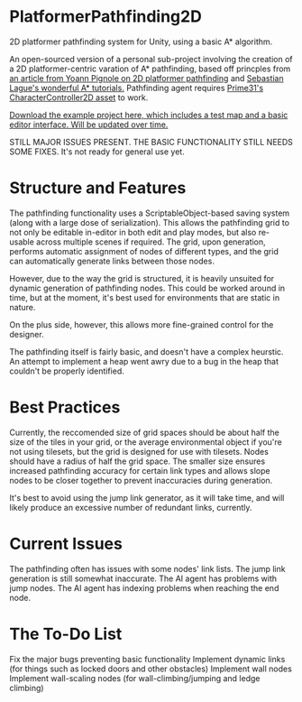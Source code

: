 # PlatformerPathfinding2D
2D platformer pathfinding system for Unity, using a basic A* algorithm.

An open-sourced version of a personal sub-project involving the creation of a 2D platformer-centric varation of A* pathfinding, based off princples from [an article from Yoann Pignole on 2D platformer pathfinding](http://www.gamasutra.com/blogs/YoannPignole/20150427/241995/The_Hobbyist_Coder_3__2D_platformers_pathfinding__part_12.php) and [Sebastian Lague's wonderful A* tutorials.](https://www.youtube.com/watch?v=-L-WgKMFuhE) Pathfinding agent requires [Prime31's CharacterController2D asset](https://github.com/prime31/CharacterController2D) to work.

[Download the example project here, which includes a test map and a basic editor interface. Will be updated over time.](http://www.mediafire.com/download/dqvnc7jnworc216/PlatformerPathfinding2DDemo.zip)

STILL MAJOR ISSUES PRESENT. THE BASIC FUNCTIONALITY STILL NEEDS SOME FIXES. It's not ready for general use yet.

# Structure and Features
The pathfinding functionality uses a ScriptableObject-based saving system (along with a large dose of serialization). This allows the pathfinding grid to not only be editable in-editor in both edit and play modes, but also re-usable across multiple scenes if required. The grid, upon generation, performs automatic assignment of nodes of different types, and the grid can automatically generate links between those nodes.

However, due to the way the grid is structured, it is heavily unsuited for dynamic generation of pathfinding nodes. This could be worked around in time, but at the moment, it's best used for environments that are static in nature.

On the plus side, however, this allows more fine-grained control for the designer.

The pathfinding itself is fairly basic, and doesn't have a complex heurstic. An attempt to implement a heap went awry due to a bug in the heap that couldn't be properly identified.

# Best Practices
Currently, the reccomended size of grid spaces should be about half the size of the tiles in your grid, or the average environmental object if you're not using tilesets, but the grid is designed for use with tilesets. Nodes should have a radius of half the grid space. The smaller size ensures increased pathfinding accuracy for certain link types and allows slope nodes to be closer together to prevent inaccuracies during generation.

It's best to avoid using the jump link generator, as it will take time, and will likely produce an excessive number of redundant links, currently.

# Current Issues

The pathfinding often has issues with some nodes' link lists.
The jump link generation is still somewhat inaccurate.
The AI agent has problems with jump nodes.
The AI agent has indexing problems when reaching the end node.

# The To-Do List

Fix the major bugs preventing basic functionality
Implement dynamic links (for things such as locked doors and other obstacles)
Implement wall nodes
Implement wall-scaling nodes (for wall-climbing/jumping and ledge climbing)
